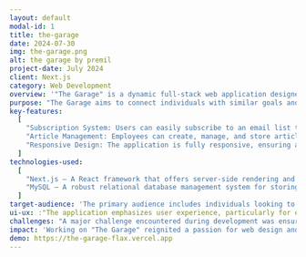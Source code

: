 ```yaml
---
layout: default
modal-id: 1
title: the-garage
date: 2024-07-30
img: the-garage.png
alt: the garage by premil
project-date: July 2024
client: Next.js
category: Web Development
overview: '"The Garage" is a dynamic full-stack web application designed to foster a community of individuals focused on empowering themselves as personal brands. Developed using Next.js and MySQL, the platform provides an engaging and user-friendly experience for both subscribers and content creators within the "The Garage" community by Premil.'
purpose: "The Garage aims to connect individuals with similar goals and interests, offering a space where they can enhance their personal branding journey. By providing a platform to access insightful articles and subscribe to relevant updates, the application supports users in growing their brands and staying informed."
key-features:
  [
    "Subscription System: Users can easily subscribe to an email list to receive updates and news related to personal branding and community activities.",
    "Article Management: Employees can create, manage, and store articles in a MySQL database, making it easy for users to access valuable content.",
    "Responsive Design: The application is fully responsive, ensuring a seamless user experience across various devices, from desktops to mobile phones.",
  ]
technologies-used:
  [
    "Next.js – A React framework that offers server-side rendering and static site generation, ensuring high performance and SEO benefits.",
    "MySQL – A robust relational database management system for storing and managing content.",
  ]
target-audience: 'The primary audience includes individuals looking to develop their personal brand, as well as employees and contributors of "The Garage" by Premix who are involved in content creation and management.'
ui-ux: :"The application emphasizes user experience, particularly for employees who have the ability to create and manage new posts. The interface is intuitive and designed to streamline content management and user interactions. The experience for subscribers is equally focused on ease of access to valuable articles and subscription updates."
challenges: "A major challenge encountered during development was ensuring the application’s responsiveness across different devices. To address this, the code was extensively rewritten to incorporate responsive styling, enhancing the usability of the application on mobile phones and tablets."
impact: 'Working on "The Garage" reignited a passion for web design and development. The project has been a significant learning experience and has reinforced a commitment to pursuing more engaging and challenging web development projects in the future.'
demo: https://the-garage-flax.vercel.app
---
```

